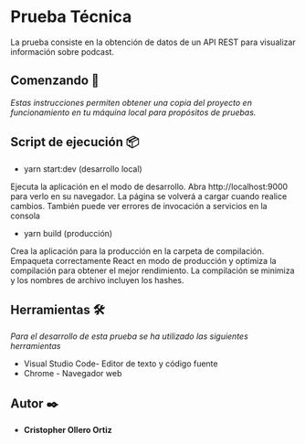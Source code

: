 # Prueba Técnica

La prueba consiste en la obtención de datos de un API REST para visualizar información sobre podcast.

## Comenzando 🚀

_Estas instrucciones permiten obtener una copia del proyecto en funcionamiento en tu máquina local para propósitos de pruebas._


## Script de ejecución 📦

+ yarn start:dev (desarrollo local)

Ejecuta la aplicación en el modo de desarrollo.
Abra http://localhost:9000 para verlo en su navegador.
La página se volverá a cargar cuando realice cambios.
También puede ver errores de invocación a servicios en la consola

+ yarn build (producción)

Crea la aplicación para la producción en la carpeta de compilación.
Empaqueta correctamente React en modo de producción y optimiza la compilación para obtener el mejor rendimiento.
La compilación se minimiza y los nombres de archivo incluyen los hashes.


## Herramientas 🛠️

_Para el desarrollo de esta prueba se ha utilizado las siguientes herramientas_

* Visual Studio Code- Editor de texto y código fuente
* Chrome - Navegador web


## Autor ✒️

* **Cristopher Ollero Ortiz**


